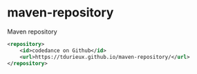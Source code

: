# maven-repository

Maven repository
```xml
<repository>
    <id>codedance on Github</id>
    <url>https://tdurieux.github.io/maven-repository/</url>
</repository>
```

